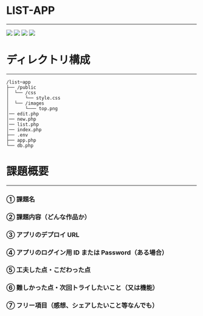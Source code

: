 # LIST-APP
---
![](https://img.shields.io/badge/html-green)
![](https://img.shields.io/badge/css-blue)
![](https://img.shields.io/badge/JavaScript-orange)
![](https://img.shields.io/badge/php-purple)

# ディレクトリ構成
---
```
/list─app
├── /public
│  └── /css
│      └── style.css
│  └── /images
│      └─── top.png
│── edit.php
│── new.php
│── list.php
│── index.php
├── .env
├── app.php
└── db.php

```


# 課題概要
---
### ① 課題名

### ② 課題内容（どんな作品か）

### ③ アプリのデプロイ URL

### ④ アプリのログイン用 ID または Password（ある場合）

### ⑤ 工夫した点・こだわった点

### ⑥ 難しかった点・次回トライしたいこと（又は機能）

### ⑦ フリー項目（感想、シェアしたいこと等なんでも）
